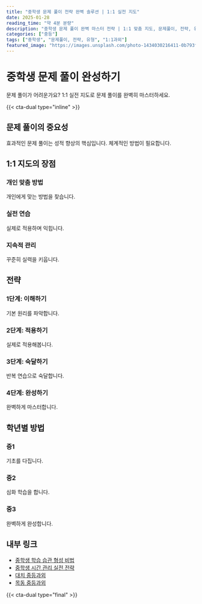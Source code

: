 ```yaml
---
title: "중학생 문제 풀이 전략 완벽 솔루션 | 1:1 실전 지도"
date: 2025-01-28
reading_time: "약 4분 분량"
description: "중학생 문제 풀이 완벽 마스터 전략 | 1:1 맞춤 지도, 문제풀이, 전략, 유형 [2025년]"
categories: ["중등"]
tags: ["중학생", "문제풀이, 전략, 유형", "1:1과외"]
featured_image: "https://images.unsplash.com/photo-1434030216411-0b793f4b4173?w=1200&h=630&fit=crop"
---
```


# 중학생 문제 풀이 완성하기

문제 풀이가 어려운가요? 1:1 실전 지도로 문제 풀이를 완벽히 마스터하세요.

{{< cta-dual type="inline" >}}

## 문제 풀이의 중요성

효과적인 문제 풀이는 성적 향상의 핵심입니다. 체계적인 방법이 필요합니다.

## 1:1 지도의 장점

### 개인 맞춤 방법
개인에게 맞는 방법을 찾습니다.

### 실전 연습
실제로 적용하며 익힙니다.

### 지속적 관리
꾸준히 실력을 키웁니다.

## 전략

### 1단계: 이해하기
기본 원리를 파악합니다.

### 2단계: 적용하기
실제로 적용해봅니다.

### 3단계: 숙달하기
반복 연습으로 숙달합니다.

### 4단계: 완성하기
완벽하게 마스터합니다.

## 학년별 방법

### 중1
기초를 다집니다.

### 중2
심화 학습을 합니다.

### 중3
완벽하게 완성합니다.

## 내부 링크
- [중학생 학습 습관 형성 비법](../../middle/middle-study-habits/)
- [중학생 시간 관리 실전 전략](../../middle/middle-time-management/)
- [대치 중등과외](../../local/daechi-middle/)
- [목동 중등과외](../../local/mokdong-middle/)

{{< cta-dual type="final" >}}
